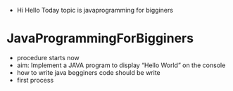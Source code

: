 - Hi Hello Today topic is javaprogramming for bigginers 
# JavaProgrammingForBigginers
- procedure starts now
- aim: Implement a JAVA program to display “Hello World” on the console
- how to write java begginers code should be write 
- first process 
